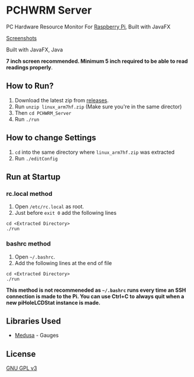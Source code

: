 # PCHWRM Server
PC Hardware Resource Monitor For [Raspberry Pi](https://www.raspberrypi.org/), Built with JavaFX

[Screenshots](https://imgur.com/a/4H3YjMH)

Built with JavaFX, Java

**7 inch screen recommended. Minimum 5 inch required to be able to read readings properly**.

## How to Run?

1. Download the latest zip from [releases](https://github.com/dubbadhar/PCHWRM_Server/releases).
2. Run `unzip linux_arm7hf.zip` (Make sure you're in the same director)
3. Then `cd PCHWRM_Server`
4. Run `./run`

## How to change Settings

1. `cd` into the same directory where `linux_arm7hf.zip` was extracted
2. Run `./editConfig`

## Run at Startup

### rc.local method
1. Open `/etc/rc.local` as root.
2. Just before `exit 0` add the following lines 
```
cd <Extracted Directory>
./run
```

### bashrc method
1. Open `~/.bashrc`.
2. Add the following lines at the end of file
```
cd <Extracted Directory>
./run
```

**This method is not recommeneded as `~/.bashrc` runs every time an SSH connection is made to the Pi. You can use Ctrl+C to always quit when a new piHoleLCDStat instance is made.**

## Libraries Used
* [Medusa](https://github.com/HanSolo/Medusa) - Gauges

## License 

[GNU GPL v3](https://github.com/dubbadhar/PCHWRM_Server/blob/master/LICENSE) 


